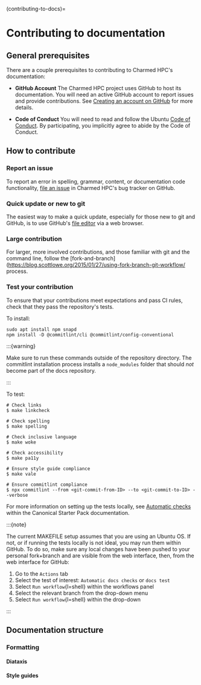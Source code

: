 (contributing-to-docs)=
# Contributing to documentation


## General prerequisites

There are a couple prerequisites to contributing to Charmed HPC's documentation:

* **GitHub Account** The Charmed HPC project uses GitHub to host its documentation. You will need an active GitHub account to report issues and provide contributions. See [Creating an account on GitHub](https://docs.github.com/en/get-started/start-your-journey/creating-an-account-on-github) for more details.

* **Code of Conduct** You will need to read and follow the Ubuntu [Code of Conduct](https://ubuntu.com/community/ethos/code-of-conduct). By participating, you implicitly agree to abide by the Code of Conduct.

## How to contribute

### Report an issue

To report an error in spelling, grammar, content, or documentation code functionality, [file an issue](https://github.com/charmed-hpc/docs/issues) in Charmed HPC's bug tracker on GitHub.

### Quick update or new to git

The easiest way to make a quick update, especially for those new to git and GitHub, is to use GitHub's [file editor](https://docs.github.com/en/repositories/working-with-files/managing-files/editing-files#editing-files-in-another-users-repository) via a web browser. 

### Large contribution

For larger, more involved contributions, and those familiar with git and the command line, follow the [fork-and-branch](https://blog.scottlowe.org/2015/01/27/using-fork-branch-git-workflow/ process. 

### Test your contribution

To ensure that your contributions meet expectations and pass CI rules, check that they pass the repository's tests.

To install:

```shell
sudo apt install npm snapd
npm install -D @commitlint/cli @commitlint/config-conventional
```

:::{warning}

Make sure to run these commands outside of the repository directory. The commitlint installation process installs a `node_modules` folder that should *not* become part of the docs repository.

:::

To test:

```shell
# Check links
$ make linkcheck

# Check spelling
$ make spelling

# Check inclusive language
$ make woke

# Check accessibility
$ make pa11y

# Ensure style guide compliance
$ make vale

# Ensure commitlint compliance
$ npx commitlint --from <git-commit-from-ID> --to <git-commit-to-ID> --verbose
```

For more information on setting up the tests locally, see [Automatic checks](https://canonical-starter-pack.readthedocs-hosted.com/latest/reference/automatic_checks/) within the Canonical Starter Pack documentation.

:::{note}

The current MAKEFILE setup assumes that you are using an Ubuntu OS. If not, or if running the tests locally is not ideal, you may run them within GitHub. To do so, make sure any local changes have been pushed to your personal fork+branch and are visible from the web interface, then, from the web interface for GitHub:
1. Go to the `Actions` tab 
2. Select the test of interest: `Automatic docs checks` or `docs test`
3. Select `Run workflow`{l=shell} within the workflows panel
4. Select the relevant branch from the drop-down menu
5. Select `Run workflow`{l=shell} within the drop-down

:::

## Documentation structure

### Formatting

#### Diataxis

#### Style guides


